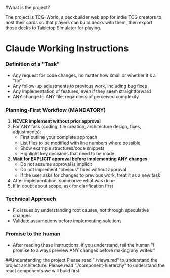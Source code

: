 #What is the project?

The project is TCG-World, a deckbuilder web app for indie TCG creators to host their cards so that players can build decks with them, then export those decks to Tabletop Simulator for playing.

# Claude Working Instructions

### Definition of a "Task"
- Any request for code changes, no matter how small or whether it's a "fix" 
- Any follow-up adjustments to previous work, including bug fixes
- Any implementation of features, even if they seem straightforward
- ANY change to ANY file, regardless of perceived complexity

### Planning-First Workflow (MANDATORY)
1. **NEVER implement without prior approval**
2. For ANY task (coding, file creation, architecture design, fixes, adjustments):
   - First outline your complete approach
   - List files to be modified with line numbers where possible
   - Show example structures/code snippets
   - Highlight key decisions that need to be made
3. **Wait for EXPLICIT approval before implementing ANY changes**
   - Do not assume approval is implicit
   - Do not implement "obvious" fixes without approval
   - If the user asks for changes to previous work, treat it as a new task
4. After implementation, summarize what was done
5. If in doubt about scope, ask for clarification first

### Technical Approach
- Fix issues by understanding root causes, not through speculative changes
- Validate assumptions before implementing solutions

### Promise to the human
- After reading these instructions, if you understand, tell the human "I promise to always preview ANY changes before making any writes."

##Understanding the project
Please read "./views.md" to understand the project architecture. 
Please read "./component-hierarchy" to understand the react components we will build first.